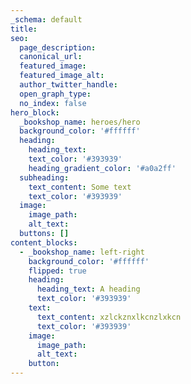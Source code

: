 ```yaml
---
_schema: default
title:
seo:
  page_description:
  canonical_url:
  featured_image:
  featured_image_alt:
  author_twitter_handle:
  open_graph_type:
  no_index: false
hero_block:
  _bookshop_name: heroes/hero
  background_color: '#ffffff'
  heading:
    heading_text:
    text_color: '#393939'
    heading_gradient_color: '#a0a2ff'
  subheading:
    text_content: Some text
    text_color: '#393939'
  image:
    image_path:
    alt_text:
  buttons: []
content_blocks:
  - _bookshop_name: left-right
    background_color: '#ffffff'
    flipped: true
    heading:
      heading_text: A heading
      text_color: '#393939'
    text:
      text_content: xzlckznxlkcnzlxkcn
      text_color: '#393939'
    image:
      image_path:
      alt_text:
    button:
---
```

